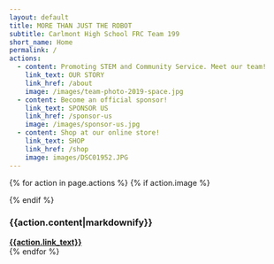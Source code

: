 ```yaml
---
layout: default
title: MORE THAN JUST THE ROBOT
subtitle: Carlmont High School FRC Team 199
short_name: Home
permalink: /
actions:
  - content: Promoting STEM and Community Service. Meet our team!
    link_text: OUR STORY
    link_href: /about
    image: /images/team-photo-2019-space.jpg
  - content: Become an official sponsor!
    link_text: SPONSOR US
    link_href: /sponsor-us
    image: /images/sponsor-us.jpg
  - content: Shop at our online store!
    link_text: SHOP
    link_href: /shop
    image: images/DSC01952.JPG
---
```

{% for action in page.actions %}
  {% if action.image %}
<div class="parallax-window" data-parallax="scroll" data-image-src="{{action.image}}" data-position="center center"></div>
  {% endif %}
<!--#redirect-wrap creates a horizontal banner with some text and a button to redirect viewer to another page-->
<div id="redirect-wrap">
	<div id="redirect-text">
		<h3 class="sub-font">
			 {{action.content|markdownify}}
			</h3>
	</div>
	<div id="redirect-btn">
		<a class="wsite-button wsite-button-large" href="{{action.link_href}}">
			<span class="wsite-button-inner"><strong>{{action.link_text}}</strong></span>
		</a>
	</div>
</div>
{% endfor %}
<!--END PAGE CONTENT-->